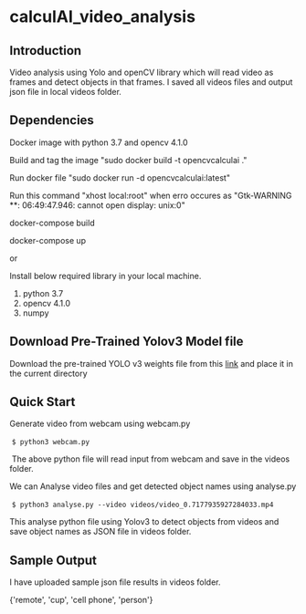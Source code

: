 # calculAI_video_analysis

## Introduction
Video analysis using Yolo and openCV library which will read video as frames and detect objects in that frames. I saved all videos files and output json file in local videos folder.

## Dependencies
Docker image with python 3.7 and opencv 4.1.0

Build and tag the image "sudo docker build -t opencvcalculai ."

Run docker file "sudo docker run -d opencvcalculai:latest"

Run this command "xhost local:root" when erro occures as "Gtk-WARNING **: 06:49:47.946: cannot open display: unix:0"

docker-compose build

docker-compose up 

or

Install below required library in your local machine.

1) python 3.7
2) opencv 4.1.0
3) numpy 


## Download Pre-Trained Yolov3 Model file
Download the pre-trained YOLO v3 weights file from this [link](https://drive.google.com/file/d/1AECks3mc2Xwe2BjvNdC_QKiiKZF8wt35/view?usp=sharing) and place it in the current directory

## Quick Start
Generate video from webcam using webcam.py

 `$ python3 webcam.py`

 The above python file will read input from webcam and save in the videos folder.


We can Analyse video files and get detected object names using analyse.py

 `$ python3 analyse.py --video videos/video_0.7177935927284033.mp4`


This analyse python file using Yolov3 to detect objects from videos and save object names as JSON file in videos folder.


## Sample Output
I have uploaded sample json file results in videos folder.

{'remote', 'cup', 'cell phone', 'person'}
